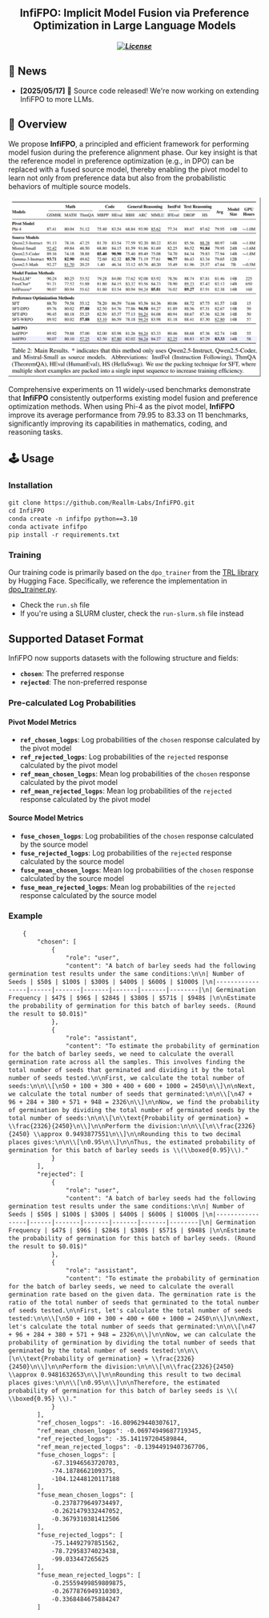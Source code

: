 <h2 align="center">
InfiFPO: Implicit Model Fusion via Preference Optimization in Large Language Models
</h2>
<h5 align=center>

[![License](https://img.shields.io/badge/Code%20License-Apache2.0-yellow)](LICENSE)    

</h5>


## 📣 News
* **[2025/05/17]**  🚀 Source code released! We're now working on extending InfiFPO to more LLMs.

## 🎯 Overview
We propose **InfiFPO**, a principled and efficient framework for performing model fusion during the preference alignment phase. Our key insight is that the reference model in preference optimization (e.g., in DPO) can be replaced with a fused source model, thereby enabling the pivot model to learn not only from preference data but also from the probabilistic behaviors of multiple source models.

![InfiFPO](assets/exp.png)

Comprehensive experiments on 11 widely-used benchmarks demonstrate that **InfiFPO** consistently outperforms existing model fusion and preference optimization methods. When using Phi-4 as the pivot model, **InfiFPO** improve its average performance from 79.95 to 83.33 on 11 benchmarks, significantly improving its capabilities in mathematics, coding, and reasoning tasks.

## 🕹️ Usage

### Installation

```
git clone https://github.com/Reallm-Labs/InfiFPO.git
cd InfiFPO
conda create -n infifpo python==3.10
conda activate infifpo
pip install -r requirements.txt
```

### Training

Our training code is primarily based on the `dpo_trainer` from the [TRL library](https://github.com/huggingface/trl) by Hugging Face. Specifically, we reference the implementation in [dpo_trainer.py](https://github.com/huggingface/trl/blob/main/trl/trainer/dpo_trainer.py).

- Check the `run.sh` file
- If you're using a SLURM cluster, check the `run-slurm.sh` file instead


## Supported Dataset Format

InfiFPO now supports datasets with the following structure and fields:

- **`chosen`**: The preferred response
- **`rejected`**: The non-preferred response

### Pre-calculated Log Probabilities

#### Pivot Model Metrics
- **`ref_chosen_logps`**: Log probabilities of the `chosen` response calculated by the pivot model
- **`ref_rejected_logps`**: Log probabilities of the `rejected` response calculated by the pivot model
- **`ref_mean_chosen_logps`**: Mean log probabilities of the `chosen` response calculated by the pivot model
- **`ref_mean_rejected_logps`**: Mean log probabilities of the `rejected` response calculated by the pivot model

#### Source Model Metrics
- **`fuse_chosen_logps`**: Log probabilities of the `chosen` response calculated by the source model
- **`fuse_rejected_logps`**: Log probabilities of the `rejected` response calculated by the source model
- **`fuse_mean_chosen_logps`**: Mean log probabilities of the `chosen` response calculated by the source model
- **`fuse_mean_rejected_logps`**: Mean log probabilities of the `rejected` response calculated by the source model


### Example
```
    {
        "chosen": [
            {
                "role": "user",
                "content": "A batch of barley seeds had the following germination test results under the same conditions:\n\n| Number of Seeds | $50$ | $100$ | $300$ | $400$ | $600$ | $1000$ |\n|-----------------|------|-------|-------|-------|-------|--------|\n| Germination Frequency | $47$ | $96$ | $284$ | $380$ | $571$ | $948$ |\n\nEstimate the probability of germination for this batch of barley seeds. (Round the result to $0.01$)"
            },
            {
                "role": "assistant",
                "content": "To estimate the probability of germination for the batch of barley seeds, we need to calculate the overall germination rate across all the samples. This involves finding the total number of seeds that germinated and dividing it by the total number of seeds tested.\n\nFirst, we calculate the total number of seeds:\n\n\\[\n50 + 100 + 300 + 400 + 600 + 1000 = 2450\n\\]\n\nNext, we calculate the total number of seeds that germinated:\n\n\\[\n47 + 96 + 284 + 380 + 571 + 948 = 2326\n\\]\n\nNow, we find the probability of germination by dividing the total number of germinated seeds by the total number of seeds:\n\n\\[\n\\text{Probability of germination} = \\frac{2326}{2450}\n\\]\n\nPerform the division:\n\n\\[\n\\frac{2326}{2450} \\approx 0.9493877551\n\\]\n\nRounding this to two decimal places gives:\n\n\\[\n0.95\n\\]\n\nThus, the estimated probability of germination for this batch of barley seeds is \\(\\boxed{0.95}\\)."
            }
        ],
        "rejected": [
            {
                "role": "user",
                "content": "A batch of barley seeds had the following germination test results under the same conditions:\n\n| Number of Seeds | $50$ | $100$ | $300$ | $400$ | $600$ | $1000$ |\n|-----------------|------|-------|-------|-------|-------|--------|\n| Germination Frequency | $47$ | $96$ | $284$ | $380$ | $571$ | $948$ |\n\nEstimate the probability of germination for this batch of barley seeds. (Round the result to $0.01$)"
            },
            {
                "role": "assistant",
                "content": "To estimate the probability of germination for the batch of barley seeds, we need to calculate the overall germination rate based on the given data. The germination rate is the ratio of the total number of seeds that germinated to the total number of seeds tested.\n\nFirst, let's calculate the total number of seeds tested:\n\n\\[\n50 + 100 + 300 + 400 + 600 + 1000 = 2450\n\\]\n\nNext, let's calculate the total number of seeds that germinated:\n\n\\[\n47 + 96 + 284 + 380 + 571 + 948 = 2326\n\\]\n\nNow, we can calculate the probability of germination by dividing the total number of seeds that germinated by the total number of seeds tested:\n\n\\[\n\\text{Probability of germination} = \\frac{2326}{2450}\n\\]\n\nPerform the division:\n\n\\[\n\\frac{2326}{2450} \\approx 0.9481632653\n\\]\n\nRounding this result to two decimal places gives:\n\n\\[\n0.95\n\\]\n\nTherefore, the estimated probability of germination for this batch of barley seeds is \\( \\boxed{0.95} \\)."
            }
        ],
        "ref_chosen_logps": -16.809629440307617,
        "ref_mean_chosen_logps": -0.06974949687719345,
        "ref_rejected_logps": -35.141197204589844,
        "ref_mean_rejected_logps": -0.13944919407367706,
        "fuse_chosen_logps": [
            -67.31946563720703,
            -74.1878662109375,
            -104.12448120117188
        ],
        "fuse_mean_chosen_logps": [
            -0.2378779649734497,
            -0.2621479332447052,
            -0.3679310381412506
        ],
        "fuse_rejected_logps": [
            -75.14492797851562,
            -78.72958374023438,
            -99.033447265625
        ],
        "fuse_mean_rejected_logps": [
            -0.25559499859809875,
            -0.2677876949310303,
            -0.3368484675884247
        ]
```

